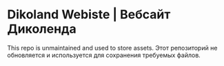 # Dikoland Webiste | Вебсайт Диколенда
This repo is unmaintained and used to store assets.
Этот репозиторий не обновляется и используется для сохранения требуемых файлов.

